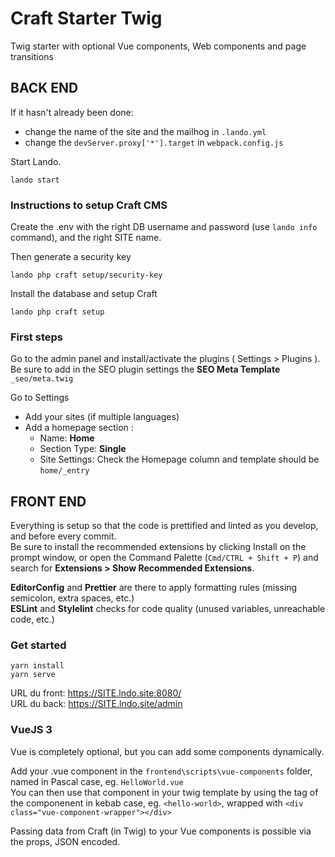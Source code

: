 # Craft Starter Twig

Twig starter with optional Vue components, Web components and page transitions

## BACK END

If it hasn't already been done:

-   change the name of the site and the mailhog in `.lando.yml`
-   change the `devServer.proxy['*'].target` in `webpack.config.js`

Start Lando.

```
lando start
```

### Instructions to setup Craft CMS

Create the .env with the right DB username and password (use `lando info` command), and the right SITE name.

Then generate a security key

```
lando php craft setup/security-key
```

Install the database and setup Craft

```
lando php craft setup
```

### First steps

Go to the admin panel and install/activate the plugins ( Settings > Plugins ).
Be sure to add in the SEO plugin settings the **SEO Meta Template** `_seo/meta.twig`

Go to Settings

-   Add your sites (if multiple languages)
-   Add a homepage section :
    -   Name: **Home**
    -   Section Type: **Single**
    -   Site Settings: Check the Homepage column and template should be `home/_entry`

## FRONT END

Everything is setup so that the code is prettified and linted as you develop, and before every commit.  
Be sure to install the recommended extensions by clicking Install on the prompt window, or open the Command Palette (`Cmd/CTRL + Shift + P`) and search for **Extensions > Show Recommended Extensions**.

**EditorConfig** and **Prettier** are there to apply formatting rules (missing semicolon, extra spaces, etc.)  
**ESLint** and **Stylelint** checks for code quality (unused variables, unreachable code, etc.)

### Get started

```
yarn install
yarn serve
```

URL du front: https://SITE.lndo.site:8080/  
URL du back: https://SITE.lndo.site/admin

### VueJS 3

Vue is completely optional, but you can add some components dynamically.

Add your .vue component in the `frontend\scripts\vue-components` folder, named in Pascal case, eg. `HelloWorld.vue`  
You can then use that component in your twig template by using the tag of the componenent in kebab case, eg. `<hello-world>`, wrapped with `<div class="vue-component-wrapper"></div>`

Passing data from Craft (in Twig) to your Vue components is possible via the props, JSON encoded.
